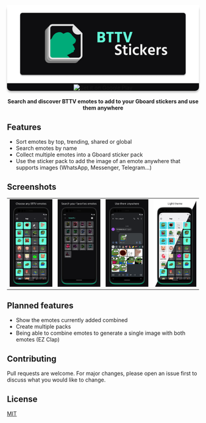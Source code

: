 <p align="center" style="background: #0E0E10; border-radius: 10px; box-shadow: 0px 4px 4px rgba(0, 0, 0, 0.25);">
    <img src="./assets/images/banner.png" />
    <a href="https://play.google.com/store/apps/details?id=com.drakota.bttvstickers&pcampaignid=pcampaignidMKT-Other-global-all-co-prtnr-py-PartBadge-Mar2515-1">
        <img alt="Get it on Google Play" src="https://play.google.com/intl/en_us/badges/static/images/badges/en_badge_web_generic.png" width="150px" />
    </a>
</p>

<h4 align="center">
Search and discover BTTV emotes to add to your Gboard stickers and use them anywhere
</h4>

## Features
- Sort emotes by top, trending, shared or global
- Search emotes by name
- Collect multiple emotes into a Gboard sticker pack
- Use the sticker pack to add the image of an emote anywhere that supports images (WhatsApp, Messenger, Telegram...)

## Screenshots

<div style="text-align: center">
    <table>
        <tr>
            <td style="text-align: center">
                <img src="./assets/images/sc1.png" width="250" />
            </td>
            <td style="text-align: center">
                <img src="./assets/images/sc2.png" width="250" />
            </td>
            <td style="text-align: center">
                <img src="./assets/images/sc3.png" width="250" />
            </td>
            <td style="text-align: center">
                <img src="./assets/images/sc4.png" width="250" />
            </td>
        </tr>
    </table>
</div>

## Planned features
- Show the emotes currently added combined  
- Create multiple packs
- Being able to combine emotes to generate a single image with both emotes (EZ Clap)

## Contributing
Pull requests are welcome. For major changes, please open an issue first to discuss what you would like to change.

## License
[MIT](https://choosealicense.com/licenses/mit/)